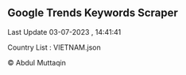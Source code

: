 

## Google Trends Keywords Scraper 
 
Last Update 03-07-2023 , 14:41:41

Country List :
VIETNAM.json



© Abdul Muttaqin 
